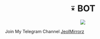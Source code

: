 **<h1 align="center"><b>⍣ BOT</b></h1>**
<p align="center">
  <a href="https://youtu.be/elk02Xg5mQU">
    <img src="https://graph.org/file/4f344535cbaeeea64c05a.jpg">
  </a>

Join My Telegram Channel [JeolMirrorz](https://telegram.dog/beta_botz)
 
 
 
